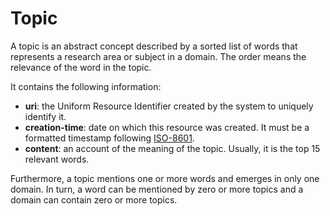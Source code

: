 # Topic

A topic is an abstract concept described by a sorted list of words that represents a research area or subject in a domain. The order means the relevance of the word in the topic. 

It contains the following information: 
* **uri**: the Uniform Resource Identifier created by the system to uniquely identify it. 
* **creation-time**:  date  on  which  this  resource  was  created.  It  must  be  a  formatted  timestamp  following [ISO-8601](http://www.iso.org/iso/home/standards/iso8601.htm). 
* **content**: an account of the meaning of the topic. Usually, it is the top 15 relevant words. 

Furthermore, a topic mentions one or more words and emerges in only one domain. In turn, a word can be mentioned by zero or more topics and a domain can contain zero or more topics.


